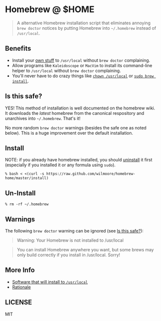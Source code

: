# Homebrew @ $HOME

> A alternative Homebrew installation script that eliminates annoying `brew doctor` notices by putting Homebrew into `~/.homebrew` instead of `/usr/local`.

## Benefits

- Install your [own stuff][] to `/usr/local` without `brew doctor` complaining.
- Allow programs like `Kaleidoscope` or `MacVim` to install its command-line helper to `/usr/local` without `brew doctor` complaining.
- You'll never have to do crazy things like [`chown /usr/local`][chown] or [`sudo brew install`][sudo].

## Is this safe?

YES! This method of installation is well documented on the homebrew wiki. It downloads the _latest_ homebrew from the canonical respository and unarchives into `~/.homebrew`. That's it!

No more random `brew doctor` warnings (besides the safe one as noted below). This is a huge improvement over the default installation.

## Install

NOTE: if you already have homebrew installed, you should [uninstall][] it first (especially if you installed it or any formula using `sudo`).

    % bash < <(curl -s https://raw.github.com/wilmoore/homebrew-home/master/install)

## Un-Install

    % rm -rf ~/.homebrew

## Warnings

The following `brew doctor` warning can be ignored (see [Is this safe?](#is-this-safe)):

> Warning: Your Homebrew is not installed to /usr/local

> You can install Homebrew anywhere you want, but some brews may only build correctly if you install in /usr/local. Sorry!

## More Info

-   [Software that will install to `/usr/local`](https://github.com/wilmoore/homebrew-home/wiki/Software-that-installs-to--usr-local)
-   [Rationale](https://github.com/wilmoore/homebrew-home/wiki/Rationale)

## LICENSE

  MIT

[sudo]:      https://github.com/Homebrew/homebrew/wiki/FAQ#wiki-sudo
[chown]:     http://stackoverflow.com/a/14539521/128346
[uninstall]: https://github.com/Homebrew/homebrew/wiki/FAQ#wiki-sudo
[own stuff]: https://github.com/Homebrew/homebrew/wiki/FAQ#wiki-can-i-install-my-own-stuff-to-usrlocal
[is easier]: https://github.com/Homebrew/homebrew/wiki/FAQ#wiki-why-does-homebrew-insist-i-install-to-usrlocal-with-such-vehemence
